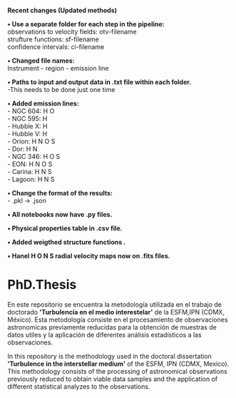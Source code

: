 **Recent changes (Updated methods)**

**• Use a separate folder for each step in the pipeline:** \
observations to velocity fields: otv-filename\
strufture functions: sf-filename\
confidence intervals: ci-filename

**• Changed file names:** \
Instrument - region - emission line
	
**• Paths to input and output data in .txt file within each folder.**\
-This needs to be done just one time

**• Added emission lines:** \
	- NGC 604: H O\
	- NGC 595: H\
	- Hubble X: H\
	- Hubble V: H\
	- Orion: H N O S\
	- Dor: H N\
	- NGC 346: H O S\
	- EON: H N O S\
	- Carina: H N S\
	- Lagoon: H N S
	
**• Change the format of the results:** \
	- .pkl -> .json

**• All notebooks now have .py files.**

**• Physical properties table in .csv file.**

**• Added weigthed structure functions .**

**• Hanel  H O N S radial velocity maps now on .fits files.**

# PhD.Thesis

En este repositorio se encuentra la metodología utilizada en el trabajo de doctorado
**'Turbulencia en el medio interestelar'** de la ESFM,IPN (CDMX, México). 
Esta metodología consiste en el procesamiento de observaciones astronomicas
previamente reducidas para la obtención de muestras de 
datos utiles y la aplicación de diferentes análisis estadísticos a las observaciones.

In this repository is the methodology used in the doctoral dissertation **'Turbulence in the interstellar medium'** 
of the ESFM, IPN (CDMX, Mexico). This methodology consists of the processing of astronomical observations 
previously reduced to obtain viable data samples and the application of different
statistical analyzes to the observations.
